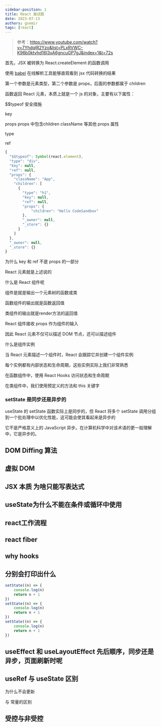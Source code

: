```yaml
---
sidebar-position: 1
title: React 面试题
date: 2023-07-13
authors: gsemir
tags: [react]
---
```


> 参考：https://www.youtube.com/watch?v=7YhdqIR2Yzo&list=PLxRVWC-K96b0ktvhd16l3xA6gncuGP7gJ&index=1&t=72s

首先，JSX 被转换为 React.createElement 的函数调用

使用 [babel](https://babeljs.io/repl#?browsers=defaults%2C%20not%20ie%2011%2C%20not%20ie_mob%2011&build=&builtIns=false&corejs=3.21&spec=false&loose=false&code_lz=JYWwDg9gTgLgBAbwK4GcCmBlGBDGaC-cAZlBCHAORRrYDGMFAUI7RAHYrwCCYYcAvHAAUASgEA-RIzhxWHeAG1OuNABo46GFhUBdAXFSYceIQEYR02e05x2AYQA2wWgGt9oiRrRbjaIQCYLGWoYJCg2YUsZGQAeABNgADdZB2wUFAA5bBA0fgQKORxgNjQoCkJ7J1c8yucXfHEo6Ob4pPEEZTx8GIB6BMTG5ti-tssLfCA&debug=false&forceAllTransforms=false&modules=false&shippedProposals=false&circleciRepo=&evaluate=false&fileSize=false&timeTravel=false&sourceType=module&lineWrap=true&presets=env%2Creact%2Cstage-0%2Cflow&prettier=true&targets=&version=7.24.3&externalPlugins=&assumptions=%7B%7D) 在线解析工具能够直观看到 jsx 代码转换的结果

第一个参数是元素类型，第二个参数是 props，后面的参数都属于 children

函数返回 React 元素，本质上就是一个 js 的对象，主要有以下属性：

$$typeof 安全措施

key

props  props 中包含children className 等其他 props 属性

type

ref

```js
{
  "$$typeof": Symbol(react.element),
  "type": "div",
  "key": null,
  "ref": null,
  "props": {
    "className": "App",
    "children": [
      {
        "type": "h1",
        "key": null,
        "ref": null,
        "props": {
            "children": "Hello CodeSandbox"
        },
        "_owner": null,
        "_store": {}
      }
    ]
  },
  "_owner": null,
  "_store": {}
}
```

为什么 key 和 ref 不是 props 的一部分

React 元素就是上述说的

什么是 React 组件呢

组件是就是输出一个元素树的函数或类

函数组件的输出就是函数返回值

类组件的输出就是render方法的返回值

React 组件接收 props 作为组件的输入



因此 React 元素不仅可以描述 DOM 节点，还可以描述组件



什么是组件实例

当 React 元素描述一个组件时，React 会跟踪它并创建一个组件实例

每个实例都有内部状态和生命周期，这些实例实际上我们非常熟悉

在函数组件中，使用 React Hooks 访问状态和生命周期

在类组件中，我们使用预定义的方法和 this 关键字

### setState 是同步还是异步的

useState 的 setState 函数实际上是同步的，但 React 将多个 setState 调用分组到一个批处理中以优化性能，这可能会使其看起来是异步的

它不是严格意义上的 JavaScript 异步。在计算机科学中对该术语的更一般理解中，它是异步的。

## DOM Diffing 算法

## 虚拟 DOM

## JSX 本质 为啥只能写表达式

## useState为什么不能在条件或循环中使用

## react工作流程

## react fiber

## why hooks

## 分别会打印出什么

```js
setState((n) => {
	console.log(n)
	return n + 1
})
setState((n) => {
	console.log(n)
	return n + 1
})
setState((n) => {
	console.log(n)
	return n + 1
})
```

## useEffect 和 useLayoutEffect 先后顺序，同步还是异步，页面刷新时呢

## useRef 与 useState 区别

为什么不会更新

与 常量的区别

## 受控与非受控